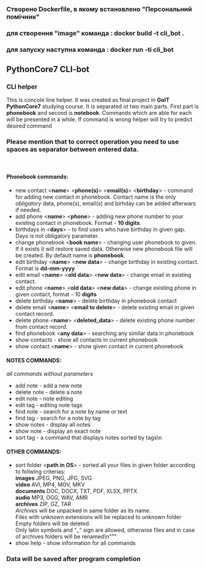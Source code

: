 ### Створено Dockerfile, в якому встановлено "Персональний помічник"

### для створення "image" команда : docker build -t cli_bot .

### для запуску наступна команда : docker run -ti cli_bot

## PythonCore7 CLI-bot

### СLI helper

This is concole line helper. It was created as final project in **GoIT PythonCore7** studying course.
It is separated ot two main parts. First part is **phonebook** and second is **notebook**.
Commands which are able for each will be presented in a while. If command is wrong helper will try to predict
desired command

### Please mention that to correct operation you need to use spaces as separator between entered data.

<br>

#### Phonebook commands:

- new contact <**name**> <**phone(s)**> <**email(s)**> <**birthday**> - command for adding new contact in phonebook.
  Contact name is the only _*obligatory*_ data, phone(s), email(s) and birhday can be added afterwars if needed.
- add phone <**name**> <**phone**> - adding new phone number to your existing contact in phonebook. Format - **10 digits**.
- birthdays in <**days**> - to find users who have birthday in given gap. Days is not obligatory parameter.
- change phonebook <**book name**> - changing user phonebook to given. If it exists it will restore saved data.
  Otherwise new phonebook file will be created. By default name is **phonebook**.
- edit birthday <**name**> <**new data**> - change birthday in existing contact. Format is **dd-mm-yyyy**
- edit email <**name**> <**old data**> <**new data**> - change email in existing contact.
- edit phone <**name**> <**old data**> <**new data**> - change existing phone in given contact, format - 10 **digits**
- delete birthday <**name**> - delete birthday in phonebook contact
- delete email <**name**> <**email to delete**> - delete existing email in given contact record.
- delete phone <**name**> <**deleted_data**> - delete existing phone number from contact record.
- find phonebook <**any data**> - searching any similar data in phonebook
- show contacts - show all contacts in current phonebook
- show contact <**name**> - show given contact in current phonebook

#### NOTES COMMANDS:

_*all commands without parameters*_

- add note - add a new note
- delete note - delete a note
- edit note - note editing
- edit tag - editing note tags
- find note - search for a note by name or text
- find tag - search for a note by tag
- show notes - display all notes
- show note - display an exact note
- sort tag - a command that displays notes sorted by tags\n

#### OTHER COMMANDS:

- sort folder <**path in OS**> - sorted all your files in given folder according to follwing criterias: \
  **images** JPEG, PNG, JPG, SVG \
  **video** AVI, MP4, MOV, MKV \
  **documents** DOC, DOCX, TXT, PDF, XLSX, PPTX \
  **audio** MP3, OGG, WAV, AMR \
  **archives** ZIP, GZ, TAR \
  _Archives_ will be unpacked in same folder as its name. \
  Files with unknown extensions will be replaced to unknown folder \
  Empty folders will be deleted. \
  Only latin symbols and "\_" sign are allowed, otherwise files and in case of archives folders will be renamed\n"""
- show help - show information for all commands

### Data will be saved after program completion
